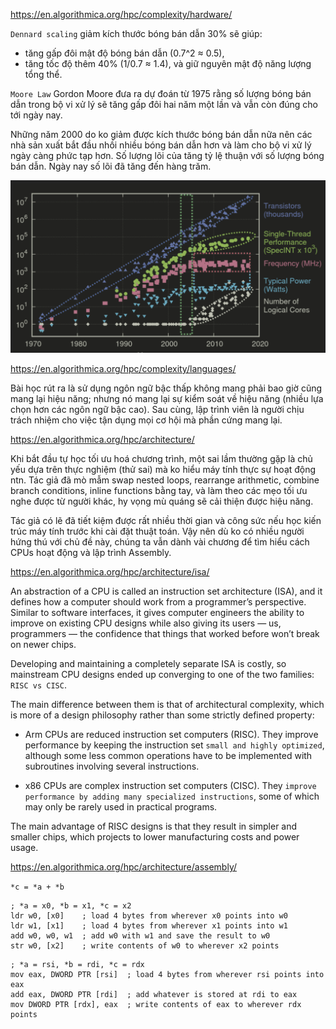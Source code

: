 https://en.algorithmica.org/hpc/complexity/hardware/

`Dennard scaling` giảm kích thước bóng bán dẫn 30% sẽ giúp:
* tăng gấp đôi mật độ bóng bán dẫn (0.7^2 ≈ 0.5),
* tăng tốc độ thêm 40% (1/0.7 ≈ 1.4),
và giữ nguyên mật độ năng lượng tổng thể.

`Moore Law` Gordon Moore đưa ra dự đoán từ 1975 rằng số lượng bóng bán dẫn trong bộ vi xử lý sẽ tăng gấp đôi hai năm một lần và vẫn còn đúng cho tới ngày nay.

Những năm 2000 do ko giảm được kích thước bóng bán dẫn nữa nên các nhà sản xuất bắt đầu nhồi nhiều bóng bán dẫn hơn và làm cho bộ vi xử lý ngày càng phức tạp hơn. Số lượng lõi của tăng tỷ lệ thuận với số lượng bóng bán dẫn. Ngày nay số lõi đã tăng đến hàng trăm.

![](Moore_law.png)


https://en.algorithmica.org/hpc/complexity/languages/

Bài học rút ra là sử dụng ngôn ngữ bậc thấp không mang phải bao giờ cũng mang lại hiệu năng; nhưng nó mang lại sự kiểm soát về hiệu năng (nhiều lựa chọn hơn các ngôn ngữ bậc cao). Sau cùng, lập trình viên là người chịu trách nhiệm cho việc tận dụng mọi cơ hội mà phần cứng mang lại.


https://en.algorithmica.org/hpc/architecture/

Khi bắt đầu tự học tối ưu hoá chương trình, một sai lầm thường gặp là chủ yếu dựa trên thực nghiệm (thử sai) mà ko hiểu máy tính thực sự hoạt động ntn. Tác giả đã mò mẫm swap nested loops, rearrange arithmetic, combine branch conditions, inline functions bằng tay, và làm theo các mẹo tối ưu nghe được từ người khác, hy vọng mù quáng sẽ cải thiện được hiệu năng.

Tác giả có lẽ đã tiết kiệm được rất nhiều thời gian và công sức nếu học kiến trúc máy tính trước khi cài đặt thuật toán. Vậy nên dù ko có nhiều người hứng thú với chủ đề này, chúng ta vẫn dành vài chương để tìm hiểu cách CPUs hoạt động và lập trình Assembly.


https://en.algorithmica.org/hpc/architecture/isa/

An abstraction of a CPU is called an instruction set architecture (ISA), and it defines how a computer should work from a programmer’s perspective. Similar to software interfaces, it gives computer engineers the ability to improve on existing CPU designs while also giving its users — us, programmers — the confidence that things that worked before won’t break on newer chips.

Developing and maintaining a completely separate ISA is costly, so mainstream CPU designs ended up converging to one of the two families: `RISC vs CISC`.

The main difference between them is that of architectural complexity, which is more of a design philosophy rather than some strictly defined property:

* Arm CPUs are reduced instruction set computers (RISC). They improve performance by keeping the instruction set `small and highly optimized`, although some less common operations have to be implemented with subroutines involving several instructions.

* x86 CPUs are complex instruction set computers (CISC). They `improve performance by adding many specialized instructions`, some of which may only be rarely used in practical programs.

The main advantage of RISC designs is that they result in simpler and smaller chips, which projects to lower manufacturing costs and power usage.


https://en.algorithmica.org/hpc/architecture/assembly/

`*c = *a + *b`

```arm
; *a = x0, *b = x1, *c = x2
ldr w0, [x0]    ; load 4 bytes from wherever x0 points into w0
ldr w1, [x1]    ; load 4 bytes from wherever x1 points into w1
add w0, w0, w1  ; add w0 with w1 and save the result to w0
str w0, [x2]    ; write contents of w0 to wherever x2 points
```

```x86
; *a = rsi, *b = rdi, *c = rdx
mov eax, DWORD PTR [rsi]  ; load 4 bytes from wherever rsi points into eax
add eax, DWORD PTR [rdi]  ; add whatever is stored at rdi to eax
mov DWORD PTR [rdx], eax  ; write contents of eax to wherever rdx points
```